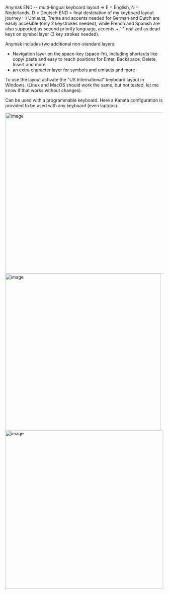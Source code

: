 Anymak END -- multi-lingual keyboard layout ⇒ E = English, N = Nederlands, D = Deutsch 
  END = final destination of my keyboard layout journey :-)
 Umlauts, Trema and accents needed for German and Dutch are easily accesible (only 2 keystrokes needed), 
    while French and Spanish are also supported as second priority language,
    accents  ~ ` ^ realized as dead keys on symbol layer (3 key strokes needed).
  
 Anymak includes two additional non-standard layers:
   - Navigation layer on the space-key (space-fn), including shortcuts like copy/ paste and
     easy to reach positions for Enter, Backspace, Delete, Insert and more
   - an extra character layer for symbols and umlauts and more
 
 To use the layout activate the "US International" keyboard layout in Windows.
    (Linux and MacOS should work the same, but not tested, let me know if that works without changes).

Can be used with a programmable keyboard. Here a Kanata configuration is provided to be used with any keyboard (even laptops).

<img width="510" alt="image" src="https://github.com/user-attachments/assets/831424e4-12c4-4882-844e-616ea1f494a3" />

<img width="495" alt="image" src="https://github.com/user-attachments/assets/a0fa15e8-b310-45bb-941b-84cc33df30b5" />

<img width="502" alt="image" src="https://github.com/user-attachments/assets/c0bc3410-9659-43e3-98ca-2ac42213030d" />



